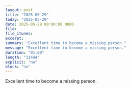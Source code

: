 ```yaml
---
layout: post
title: "2025-05-29"
today: "2025-05-29"
date: 2025-05-29 00:00:00 0000
file:
file_itunes:
excerpt:
summary: "Excellent time to become a missing person."
message: "Excellent time to become a missing person."
duration: "01:00"
length: "11444"
explicit: "no"
block: "no"
---
```

Excellent time to become a missing person.

